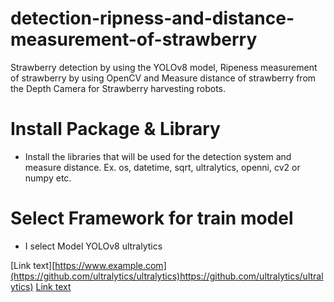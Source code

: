 # detection-ripness-and-distance-measurement-of-strawberry
Strawberry detection by using the YOLOv8 model, Ripeness measurement of strawberry by using OpenCV and Measure distance of strawberry from the Depth Camera for Strawberry harvesting robots.


# Install Package & Library
* Install the libraries that will be used for the detection system and measure distance.
  Ex. os, datetime, sqrt, ultralytics, openni, cv2 or numpy etc.

# Select Framework for train model
* I select Model YOLOv8 ultralytics

[Link text][https://www.example.com](https://github.com/ultralytics/ultralytics)https://github.com/ultralytics/ultralytics)
[Link text](https://www.example.com)

